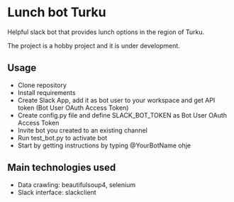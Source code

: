 # Lunch bot Turku

Helpful slack bot that provides lunch options in the region of Turku.

The project is a hobby project and it is under development.

## Usage
- Clone repository
- Install requirements
- Create Slack App, add it as bot user to your workspace and get API token (Bot User OAuth Access Token)
- Create config.py file and define SLACK_BOT_TOKEN as Bot User OAuth Access Token
- Invite bot you created to an existing channel
- Run test_bot.py to activate bot
- Start by getting instructions by typing @YourBotName ohje

## Main technologies used

- Data crawling: beautifulsoup4, selenium
- Slack interface: slackclient




